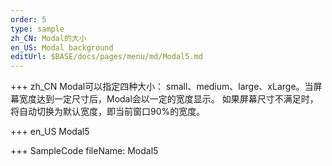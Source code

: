 ```yaml
--- 
order: 5
type: sample
zh_CN: Modal的大小
en_US: Modal background
editUrl: $BASE/docs/pages/menu/md/Modal5.md
---
```


+++ zh_CN
Modal可以指定四种大小： small、medium、large、xLarge。当屏幕宽度达到一定尺寸后，Modal会以一定的宽度显示。
    如果屏幕尺寸不满足时，将自动切换为默认宽度，即当前窗口90%的宽度。

+++ en_US
Modal5

+++ SampleCode
fileName: Modal5

